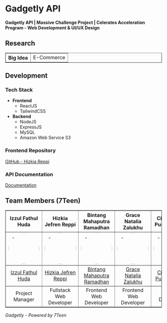 # Gadgetly API

**Gadgetly API | Massive Challenge Project | Celerates Acceleration Program - Web Development & UI/UX Design**

## Research

<table border="1" cellpadding="8">
    <tr>
        <th>Big Idea</th>
        <td>E-Commerce</td>
    </tr>
</table>

## Development

### Tech Stack

- **Frontend**
  - ReactJS
  - TailwindCSS
- **Backend**
  - NodeJS
  - ExpressJS
  - MySQL
  - Amazon Web Service S3

### Frontend Repository

[GitHub - Hizkia Reppi](https://github.com/HizkiaReppi/gadgetly)

### API Documentation

[Documentation](docs/index.md)

## Team Members (7Teen)

<table border="1" cellpadding="10" style="text-align:center;">
    <tr>
        <th>Izzul Fathul Huda</th>
        <th>Hizkia Jefren Reppi</th>
        <th>Bintang Mahaputra Ramadhan</th>
        <th>Grace Natalia Zalukhu</th>
        <th>Citra Dewi Puspita Sari</th>
        <th>Nasywa Zafirah Syahrani</th>
    </tr>
    <tr>
        <td>
            <img src="https://avatars.githubusercontent.com/izzulfath" width="100" height="100" style="border-radius:50%" />
        </td>
        <td>
            <img src="https://avatars.githubusercontent.com/hizkiareppi" width="100" height="100" style="border-radius:50%" />
        </td>
        <td>
            <img src="https://avatars.githubusercontent.com/bintanggmr" width="100" height="100" style="border-radius:50%" />
        </td>
        <td>
            <img src="https://avatars.githubusercontent.com/Gracenzl" width="100" height="100" style="border-radius:50%" />
        </td>
        <td>
            <img src="https://avatars.githubusercontent.com/citrasyya" width="100" height="100" style="border-radius:50%" />
        </td>
        <td>
            <img src="https://avatars.githubusercontent.com/nasywazfh" width="100" height="100" style="border-radius:50%" />
        </td>
    </tr>
    <tr>
        <td>
            <a href="https://github.com/izzulfath">Izzul Fathul Huda</a>
        </td>
        <td>
            <a href="https://github.com/hizkiareppi">Hizkia Jefren Reppi</a>
        </td>
        <td>
            <a href="https://github.com/bintanggmr">Bintang Mahaputra Ramadhan</a>
        </td>
        <td>
            <a href="https://github.com/Gracenzl">Grace Natalia Zalukhu</a>
        </td>
        <td>
            <a href="https://github.com/citrasyya">Citra Dewi Puspita Sari</a>
        </td>
        <td>
            <a href="https://github.com/nasywazfh">Nasywa Zafirah Syahrani</a>
        </td>
    </tr>
    <tr>
        <td>Project Manager</td>
        <td>Fullstack Web Developer</td>
        <td>Frontend Web Developer</td>
        <td>Frontend Web Developer</td>
        <td>UI/UX Designer</td>
        <td>UI/UX Designer</td>
    </tr>
</table>

_Gadgetly - Powered by 7Teen_

